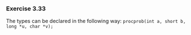 ### Exercise 3.33

The types can be declared in the following way: `procprob(int a, short b, long *u, char *v);`
